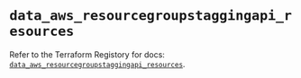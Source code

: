 # `data_aws_resourcegroupstaggingapi_resources`

Refer to the Terraform Registory for docs: [`data_aws_resourcegroupstaggingapi_resources`](https://www.terraform.io/docs/providers/aws/d/resourcegroupstaggingapi_resources).
